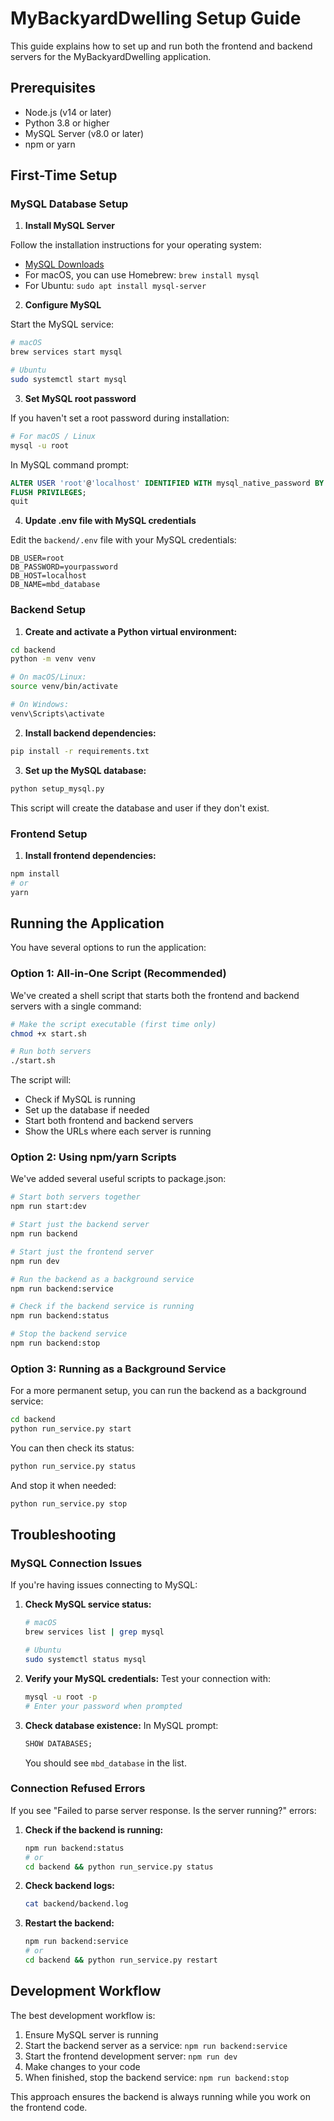 # MyBackyardDwelling Setup Guide

This guide explains how to set up and run both the frontend and backend servers for the MyBackyardDwelling application.

## Prerequisites

- Node.js (v14 or later)
- Python 3.8 or higher
- MySQL Server (v8.0 or later)
- npm or yarn

## First-Time Setup

### MySQL Database Setup

1. **Install MySQL Server**

Follow the installation instructions for your operating system:
- [MySQL Downloads](https://dev.mysql.com/downloads/mysql/)
- For macOS, you can use Homebrew: `brew install mysql`
- For Ubuntu: `sudo apt install mysql-server`

2. **Configure MySQL**

Start the MySQL service:
```bash
# macOS
brew services start mysql

# Ubuntu
sudo systemctl start mysql
```

3. **Set MySQL root password**

If you haven't set a root password during installation:
```bash
# For macOS / Linux
mysql -u root
```

In MySQL command prompt:
```sql
ALTER USER 'root'@'localhost' IDENTIFIED WITH mysql_native_password BY 'yourpassword';
FLUSH PRIVILEGES;
quit
```

4. **Update .env file with MySQL credentials**

Edit the `backend/.env` file with your MySQL credentials:
```
DB_USER=root
DB_PASSWORD=yourpassword
DB_HOST=localhost
DB_NAME=mbd_database
```

### Backend Setup

1. **Create and activate a Python virtual environment:**

```bash
cd backend
python -m venv venv

# On macOS/Linux:
source venv/bin/activate

# On Windows:
venv\Scripts\activate
```

2. **Install backend dependencies:**

```bash
pip install -r requirements.txt
```

3. **Set up the MySQL database:**

```bash
python setup_mysql.py
```

This script will create the database and user if they don't exist.

### Frontend Setup

1. **Install frontend dependencies:**

```bash
npm install
# or
yarn
```

## Running the Application

You have several options to run the application:

### Option 1: All-in-One Script (Recommended)

We've created a shell script that starts both the frontend and backend servers with a single command:

```bash
# Make the script executable (first time only)
chmod +x start.sh

# Run both servers
./start.sh
```

The script will:
- Check if MySQL is running
- Set up the database if needed
- Start both frontend and backend servers
- Show the URLs where each server is running

### Option 2: Using npm/yarn Scripts

We've added several useful scripts to package.json:

```bash
# Start both servers together
npm run start:dev

# Start just the backend server
npm run backend

# Start just the frontend server
npm run dev

# Run the backend as a background service
npm run backend:service

# Check if the backend service is running
npm run backend:status

# Stop the backend service
npm run backend:stop
```

### Option 3: Running as a Background Service

For a more permanent setup, you can run the backend as a background service:

```bash
cd backend
python run_service.py start
```

You can then check its status:

```bash
python run_service.py status
```

And stop it when needed:

```bash
python run_service.py stop
```

## Troubleshooting

### MySQL Connection Issues

If you're having issues connecting to MySQL:

1. **Check MySQL service status:**
   ```bash
   # macOS
   brew services list | grep mysql
   
   # Ubuntu
   sudo systemctl status mysql
   ```

2. **Verify your MySQL credentials:**
   Test your connection with:
   ```bash
   mysql -u root -p
   # Enter your password when prompted
   ```

3. **Check database existence:**
   In MySQL prompt:
   ```sql
   SHOW DATABASES;
   ```
   You should see `mbd_database` in the list.

### Connection Refused Errors

If you see "Failed to parse server response. Is the server running?" errors:

1. **Check if the backend is running:**
   ```bash
   npm run backend:status
   # or
   cd backend && python run_service.py status
   ```

2. **Check backend logs:**
   ```bash
   cat backend/backend.log
   ```

3. **Restart the backend:**
   ```bash
   npm run backend:service
   # or
   cd backend && python run_service.py restart
   ```

## Development Workflow

The best development workflow is:

1. Ensure MySQL server is running
2. Start the backend server as a service: `npm run backend:service`
3. Start the frontend development server: `npm run dev`
4. Make changes to your code
5. When finished, stop the backend service: `npm run backend:stop`

This approach ensures the backend is always running while you work on the frontend code. 